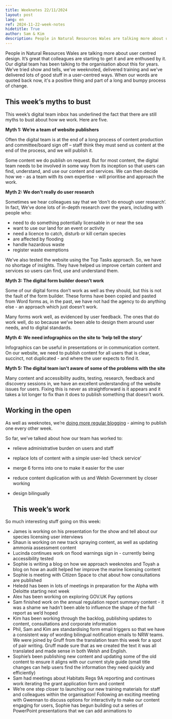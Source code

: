 ```yaml
---
title: Weeknotes 22/11/2024
layout: post
lang: en
ref: 2024-11-22-week-notes
hidetitle: True
author: Sam & Kim
description: People in Natural Resources Wales are talking more about user centred design.
---
```


People in Natural Resources Wales are talking more about user centred design. It’s great that colleagues are starting to get it and are enthused by it. Our digital team has been talking to the organisation about this for years. We’ve tried show and tells, we’ve weeknoted, delivered training and we've delivered lots of good stuff in a user-centred ways. When our words are quoted back now, it's a positive thing and part of a long and bumpy process of change.

## This week’s myths to bust

This week’s digital team inbox has underlined the fact that there are still myths to bust about how we work. Here are five.

**Myth 1: We’re a team of website publishers**

Often the digital team is at the end of a long process of content production and committee/board sign off – staff think they must send us content at the end of the process, and we will publish it.

Some content we do publish on request. But for most content, the digital team needs to be involved in some way from its inception so that users can find, understand, and use our content and services. We can then decide how we - as a team with its own expertise - will prioritise and approach the work.

**Myth 2: We don't really do user research**

Sometimes we hear colleagues say that we ‘don't do enough user research’. In fact, We’ve done lots of in-depth research over the years, including with people who:

+ need to do something potentially licensable in or near the sea
+ want to use our land for an event or activity
+ need a licence to catch, disturb or kill certain species
+ are affected by flooding
+ handle hazardous waste
+ register waste exemptions

We’ve also tested the website using the Top Tasks approach. So, we have no shortage of insights. They have helped us improve certain content and services so users can find, use and understand them.

**Myth 3: The digital form builder doesn’t work**

Some of our digital forms don’t work as well as they should, but this is not the fault of the form builder. These forms have been copied and pasted from Word forms as, in the past, we have not had the agency to do anything else - an approach which just doesn’t work.

Many forms work well, as evidenced by user feedback. The ones that do work well, do so because we’ve been able to design them around user needs, and to digital standards.

**Myth 4: We need infographics on the site to ‘help tell the story’**

Infographics can be useful in presentations or in communication content. On our website, we need to publish content for all users that is clear, succinct, not duplicated - and where the user expects to find it.

**Myth 5: The digital team isn't aware of some of the problems with the site**

Many content and accessibility audits, testing, research, feedback and discovery sessions in, we have an excellent understanding of the website issues for users. Fixing this is never as straightforward is it appears and it takes a lot longer to fix than it does to publish something that doesn’t work. 

## Working in the open

As well as weeknotes, we’re [doing more regular blogging](https://naturalresources.wales/footer-links/blog-nrw-digital/?lang=en) - aiming to publish one every other week.

So far, we’ve talked about how our team has worked to:

+ relieve administrative burden on users and staff
+ replace lots of content with a simple user-led ‘check service’
+ merge 6 forms into one to make it easier for the user
+ reduce content duplication with us and Welsh Government by closer working
+ design bilingually

  ## This week’s work

So much interesting stuff going on this week:

+ James is working on his presentation for the show and tell about our species licensing user interviews
+ Shaun is working on new track spraying content, as well as updating ammonia assessment content
+ Lucinda continues work on flood warnings sign in - currently being accessibility tested
+ Sophie is writing a blog on how we approach weeknotes and Toyah a blog on how an audit helped her improve the marine licensing content
+ Sophie is meeting with Citizen Space to chat about how consultations are published
+ Heledd has been in lots of meetings in preparation for the Alpha with Deloitte starting next week
+ Alex has been working on exploring GOV.UK Pay options
+ Sam finished work on the annual regulation report summary content - it was a shame we hadn’t been able to influence the shape of the full report as we’d hoped
+ Kim has been working through the backlog, publishing updates to content, consultations and corporate information
+ Phil, Sam and Kim are standardising form email triggers so that we have a consistent way of wording bilingual notification emails to NRW teams. We were joined by Gruff from the translation team this week for a spot of pair writing. Gruff made sure that as we created the text it was all translated and made sense in both Welsh and English.
+ Sophie’s been publishing new content and updating some of the old content to ensure it aligns with our current style guide (small title changes can help users find the information they need quickly and efficiently)
+ Sam had meetings about Habitats Regs 9A reporting and continues work iterating the grant application form and content
+ We’re one step closer to launching our new training materials for staff and colleagues within the organisation! Following an exciting meeting with Gwennan to discuss options for interactivity to make our content engaging for users, Sophie has begun building out a series of PowerPoint presentations that we can add animations to
